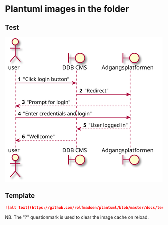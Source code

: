 # Plantuml images in the folder

## Test

![alt text](https://github.com/rolfmadsen/plantuml/blob/master/docs/test.svg? "Test diagram")

## Template

```markdown
![alt text](https://github.com/rolfmadsen/plantuml/blob/master/docs/test.svg? "Test diagram")
```
NB. The "?" questionmark is used to clear the image cache on reload.

